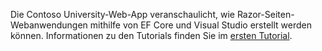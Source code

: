 Die Contoso University-Web-App veranschaulicht, wie Razor-Seiten-Webanwendungen mithilfe von EF Core und Visual Studio erstellt werden können. Informationen zu den Tutorials finden Sie im [ersten Tutorial](xref:data/ef-rp/intro).